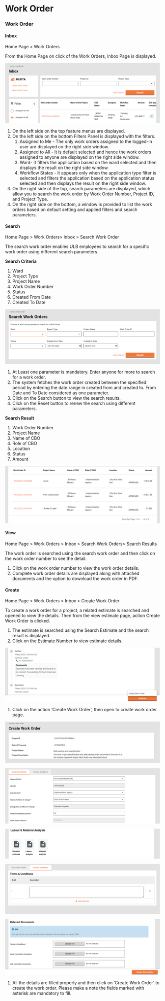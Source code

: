 # Work Order

### Work Order <a href="#_l72d4f5qbiqi" id="_l72d4f5qbiqi"></a>

#### Inbox <a href="#_spimz29sxim6" id="_spimz29sxim6"></a>

Home Page > Work Orders

From the Home Page on click of the Work Orders, Inbox Page is displayed.

![](<../../../../../../.gitbook/assets/0 (6).png>)

1. On the left side on the top feature menus are displayed.
2. On the left side on the bottom Filters Panel is displayed with the filters.
   1. Assigned to Me - The only work orders assigned to the logged-in user are displayed on the right side window.
   2. Assigned to All - It is default selected and hence the work orders assigned to anyone are displayed on the right side window.
   3. Ward- It filters the application based on the ward selected and then displays the result on the right side window.
   4. Workflow States - It appears only when the application type filter is selected and filters the application based on the application status selected and then displays the result on the right side window.
3. On the right side of the top, search parameters are displayed, which allow you to search the work order by Work Order Number, Project ID, and Project Type.
4. On the right side on the bottom, a window is provided to list the work orders based on default setting and applied filters and search parameters.

#### Search <a href="#_xy5ganelyhqj" id="_xy5ganelyhqj"></a>

Home Page > Work Orders> Inbox > Search Work Order

The search work order enables ULB employees to search for a specific work order using different search parameters.

**Search Criteria**

1. Ward
2. Project Type
3. Project Name
4. Work Order Number
5. Status
6. Created From Date
7. Created To Date

![](<../../../../../../.gitbook/assets/1 (5).png>)

1. At Least one parameter is mandatory. Enter anyone for more to search for a work order.
2. The system fetches the work order created between the specified period by entering the date range in created from and created to. From Date and To Date considered as one parameter.
3. Click on the Search button to view the search results.
4. Click on the Reset button to renew the search using different parameters.

**Search Result**

1. Work Order Number
2. Project Name
3. Name of CBO
4. Role of CBO
5. Location
6. Status
7. Amount

![](<../../../../../../.gitbook/assets/2 (9).png>)

#### View <a href="#_nf76zuc71wx1" id="_nf76zuc71wx1"></a>

Home Page > Work Orders > Inbox > Search Work Orders> Search Results

The work order is searched using the search work order and then click on the work order number to see the detail.

1. Click on the work order number to view the work order details.
2. Complete work order details are displayed along with attached documents and the option to download the work order in PDF.

#### Create <a href="#_w1zhlvsawccl" id="_w1zhlvsawccl"></a>

Home Page > Work Orders > Inbox > Create Work Order

To create a work order for a project, a related estimate is searched and opened to view the details. Then from the view estimate page, action Create Work Order is clicked.

1. The estimate is searched using the Search Estimate and the search result is displayed.
2. Click on the Estimate Number to view estimate details.

![](<../../../../../../.gitbook/assets/3 (8).png>)

1. Click on the action ‘Create Work Order’, then open to create work order page.

![](<../../../../../../.gitbook/assets/4 (5).png>)

![](<../../../../../../.gitbook/assets/5 (5).png>)

![](<../../../../../../.gitbook/assets/6 (6).png>)

![](<../../../../../../.gitbook/assets/7 (8).png>)

![](<../../../../../../.gitbook/assets/8 (7).png>)

1. All the details are filled properly and then click on ‘Create Work Order’ to create the work order. Please make a note the fields marked with asterisk are mandatory to fill.
